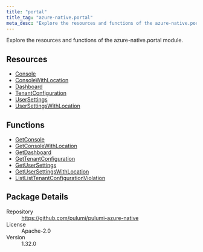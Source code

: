 ```yaml
---
title: "portal"
title_tag: "azure-native.portal"
meta_desc: "Explore the resources and functions of the azure-native.portal module."
---
```


<!-- WARNING: this file was generated by Pulumi Docs Generator. -->
<!-- Do not edit by hand unless you're certain you know what you are doing! -->

Explore the resources and functions of the azure-native.portal module.

<h2 id="resources">Resources</h2>
<ul class="api">
    <li><a href="console" title="Console"><span class="symbol resource"></span>Console</a></li>
    <li><a href="consolewithlocation" title="ConsoleWithLocation"><span class="symbol resource"></span>ConsoleWithLocation</a></li>
    <li><a href="dashboard" title="Dashboard"><span class="symbol resource"></span>Dashboard</a></li>
    <li><a href="tenantconfiguration" title="TenantConfiguration"><span class="symbol resource"></span>TenantConfiguration</a></li>
    <li><a href="usersettings" title="UserSettings"><span class="symbol resource"></span>UserSettings</a></li>
    <li><a href="usersettingswithlocation" title="UserSettingsWithLocation"><span class="symbol resource"></span>UserSettingsWithLocation</a></li>
</ul>

<h2 id="functions">Functions</h2>
<ul class="api">
    <li><a href="getconsole" title="GetConsole"><span class="symbol function"></span>GetConsole</a></li>
    <li><a href="getconsolewithlocation" title="GetConsoleWithLocation"><span class="symbol function"></span>GetConsoleWithLocation</a></li>
    <li><a href="getdashboard" title="GetDashboard"><span class="symbol function"></span>GetDashboard</a></li>
    <li><a href="gettenantconfiguration" title="GetTenantConfiguration"><span class="symbol function"></span>GetTenantConfiguration</a></li>
    <li><a href="getusersettings" title="GetUserSettings"><span class="symbol function"></span>GetUserSettings</a></li>
    <li><a href="getusersettingswithlocation" title="GetUserSettingsWithLocation"><span class="symbol function"></span>GetUserSettingsWithLocation</a></li>
    <li><a href="listlisttenantconfigurationviolation" title="ListListTenantConfigurationViolation"><span class="symbol function"></span>ListListTenantConfigurationViolation</a></li>
</ul>

<h2 id="package-details">Package Details</h2>
<dl class="package-details">
	<dt>Repository</dt>
	<dd><a href="https://github.com/pulumi/pulumi-azure-native">https://github.com/pulumi/pulumi-azure-native</a></dd>
	<dt>License</dt>
	<dd>Apache-2.0</dd>
	<dt>Version</dt>
	<dd>1.32.0</dd>
</dl>

